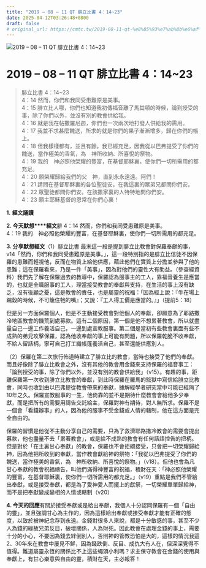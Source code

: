 ```yaml
---
title: "2019 – 08 – 11 QT 腓立比書 4：14~23"
date: 2025-04-12T03:26:48+0800
draft: false
# original_url: https://cmtc.tw/2019-08-11-qt-%e8%85%93%e7%ab%8b%e6%af%94%e6%9b%b8-4%ef%bc%9a1423
---
```


![2019 – 08 – 11 QT 腓立比書 4：14\~23](/images/qt.jpg   "2019 – 08 – 11 QT 腓立比書 4：14\~23")

# 2019 – 08 – 11 QT 腓立比書 4：14\~23

> 腓立比書 4：14\~23  
> 4：14 然而，你們和我同受患難原是美事。  
> 4：15 腓立比人哪，你們也知道我初傳福音離了馬其頓的時候，論到授受的事，除了你們以外，並沒有別的教會供給我。  
> 4：16 就是我在帖撒羅尼迦，你們也一次兩次地打發人供給我的需用。  
> 4：17 我並不求甚麼餽送，所求的就是你們的果子漸漸增多，歸在你們的帳上。  
> 4：18 但我樣樣都有，並且有餘。我已經充足，因我從以巴弗提受了你們的餽送，當作極美的香氣，為　神所收納、所喜悅的祭物。  
> 4：19 我的　神必照他榮耀的豐富，在基督耶穌裏，使你們一切所需用的都充足。  
> 4：20 願榮耀歸給我們的父　神，直到永永遠遠。阿們！  
> 4：21 請問在基督耶穌裏的各位聖徒安。在我這裏的眾弟兄都問你們安。  
> 4：22 眾聖徒都問你們安。在該撒家裏的人特特地問你們安。  
> 4：23 願主耶穌基督的恩常在你們心裏！

**1.** **經文誦讀**

**2. 今天默想****經文**腓 4：14 然而，你們和我同受患難原是美事。  
4：19 我的　神必照他榮耀的豐富，在基督耶穌裏，使你們一切所需用的都充足。

**3. 分享默想經文**（1）腓立比書 最末這一段是提到腓立比教會對保羅奉獻的事，v14「然而，你們和我同受患難原是美事。」，這一段特別指的是腓立比信徒不因保羅的患難而輕視他，反而在物質上給他供應，藉此他們在實質上分擔並參與了他的患難；這在保羅看來，乃是一件「美事」，因為對他們的靈性大有助益。（參查經資料）我們先了解在保羅過去的教導中，保羅認為服事主的工人，靠福音養生是應當的，也就是全職服事的工人，理當接受教會的奉獻與支持，在生活的事上沒有缺乏，沒有後顧之憂，這是教會的責任，也是屬靈的祝福：「因為經上說：『牛在場上踹穀的時候，不可籠住牠的嘴』；又說：『工人得工價是應當的。』」（提前5：18）

但是另一方面保羅個人，他是不主動接受教會對他個人的奉獻，卻願意為了耶路撒冷地區教會的饑荒到處募款。這有二個原因，第一個是他不想累著教會，所以就盡量自己一邊工作養活自己，一邊到處宣教服事。第二個是當初有些教會裏面有些不成熟的弟兄攻擊保羅，認為他收奉獻的事上可能有問題，所以保羅乾脆不收奉獻，不給人留話柄，寧可自己打工織帳篷養活自己，甚至還能供應別人。

（2）保羅在第二次旅行佈道時建立了腓立比的教會，當時也接受了他們的奉獻。而且好像除了腓立比教會之外，沒有其他的教會用金錢來支持保羅的福音事工：「論到授受的事，除了你們以外，並沒有別的教會供給我」（v15）。有趣的事，距離保羅第一次收到腓立比教會的奉獻，到此時保羅在羅馬的監獄中寫信給腓立比教會，同時也收到由以巴弗提從教會帶來的奉獻，據解經學者研究當中可能已經隔了10年之久。保羅宣教服事的一生，他倚靠的並不是期待什麼教會會給他多少奉獻，而是把所有的需要用禱告交託給主，保羅對神有期待，對人無所求。保羅不是一個會「看錢辦事」的人，因為他的服事不受金錢或人情的轄制，他在這方面是完全自由的。

保羅的習慣是他從不主動分享自己的需要，只為了救濟耶路撒冷教會的需要會提出募款，他也盡量不去「累著教會」，或是給不成熟的教會有任何話語控告的把柄。但是對於「在主裏甘心奉獻」的教會，保羅也不會拒絕接受，只會把一切榮耀歸給神，因為他把所收到的奉獻，當作教會獻給神的祭物：「我從以巴弗提受了你們的餽送，當作極美的香氣，為　神所收納、所喜悅的祭物。」（v18）。但他也會為凡甘心奉獻的教會祝福禱告，叫他們滿得神豐富的祝福，積財在天：「神必照他榮耀的豐富，在基督耶穌裏，使你們一切所需用的都充足。」（v19）重點是我們不管給出奉獻，或是接受奉獻，都是為了愛神愛人而擺上的獻祭，一切榮耀單單歸給神，而不是把奉獻變成變相的人情或轄制（v20）

**4. 今天的回應**有關於接受奉獻或是給出奉獻，我個人十分認同保羅有一個「自由的靈」，並且強調甘心為主作的，因為這樣給出奉獻或接受奉獻才能有正確的態度，以致於被神紀念存到永遠。金錢對很多人來說，都是十分敏感的事，甚至不少人為錢的緣故兄弟反目，破壞關係，人為財死。因此教會在處理金錢的事上，需要十分的小心，不要因為錢去絆倒別人，否則神的管教恐怕是大的，這樣的情況我這2、30年來在教會中屢見不鮮，因為錢跌倒、反目、成仇大有人在，但深深覺得不值得。難道屬靈永恆的關係比不上這些蠅頭小利嗎？求主保守教會在金錢的使用與奉獻上，有甘心樂意與自由的靈，積財在天，主必報答！